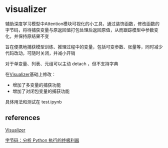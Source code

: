# visualizer

辅助深度学习模型中Attention模块可视化的小工具，通过装饰函数，修改函数的字节码，将待捕获变量与原返回值打包处理后返回原值，从而跟踪模型中参数变化，并保持原结果不变

旨在便携地捕获模型训练、推理过程中的变量，包括可变参数、张量等，同时减少代码改动，可随时关闭，并减小开销

对于单变量、列表、元组可以主动 detach ，但不支持字典

在[Visualizer](https://raw.githubusercontent.com/luo3300612/Visualizer/refs/heads/main/README.md)基础上修改：
- 增加了多变量的捕获功能  
- 增加了对闭包变量的捕获功能

具体用法和测试在 test.ipynb

## references
[Visualizer](https://raw.githubusercontent.com/luo3300612/Visualizer/refs/heads/main/README.md)

[字节码：分析 Python 执行的终极利器](https://zhuanlan.zhihu.com/p/382180226)
